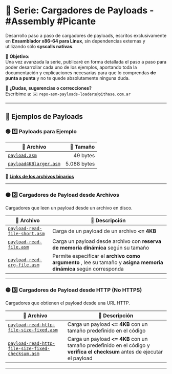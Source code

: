 # 🚀 Serie: Cargadores de Payloads - #Assembly #Picante

Desarrollo paso a paso de cargadores de payloads, escritos exclusivamente en **Ensamblador x86-64 para Linux**, sin dependencias externas y utilizando sólo **syscalls nativas**.

📌 **Objetivo:**  
Una vez avanzada la serie, publicaré en forma detallada el paso a paso para poder desarrollar cada uno de los ejemplos, aportando toda la documentación y explicaciones necesarias para que lo comprendas **de punta a punta** y no te quede absolutamente ninguna duda.

💬 **¿Dudas, sugerencias o correcciones?**  
Escribime a: ✉️ `repo-asm-payloads-loaders@pithase.com.ar`

---

## 📂 **Ejemplos de Payloads**

### 🟢 **1️⃣ Payloads para Ejemplo**

| 🔗 Archivo | 📏 Tamaño |
|------------|---------:|
| [`payload.asm`](https://github.com/Pithase/asm-payloads-loaders/blob/main/payload.asm) | 49 bytes |
| [`payload4KBlarger.asm`](https://github.com/Pithase/asm-payloads-loaders/blob/main/payload4KBlarger.asm) | 5.088 bytes |

📎 **[Links de los archivos binarios](https://github.com/Pithase/asm-payloads-loaders/tree/main/bin)**  

---

### 🟠 **2️⃣ Cargadores de Payload desde Archivos**
Cargadores que leen un payload desde un archivo en disco.

| 🔗 Archivo | 📄 Descripción |
|------------|---------------|
| [`payload-read-file-short.asm`](https://github.com/Pithase/asm-payloads-loaders/blob/main/payload-read-file-short.asm) | Carga de un payload de un archivo **<= 4KB** |
| [`payload-read-file.asm`](https://github.com/Pithase/asm-payloads-loaders/blob/main/payload-read-file.asm) | Carga un payload desde archivo con **reserva de memoria dinámica** según su tamaño |
| [`payload-read-arg-file.asm`](https://github.com/Pithase/asm-payloads-loaders/blob/main/payload-read-arg-file.asm) | Permite especificar el **archivo como argumento** , lee su tamaño y **asigna memoria dinámica** según corresponda |

---

### 🟡 **3️⃣ Cargadores de Payload desde HTTP (No HTTPS)**
Cargadores que obtienen el payload desde una URL HTTP.

| 🔗 Archivo | 📄 Descripción |
|------------|---------------|
| [`payload-read-http-file-size-fixed.asm`](https://github.com/Pithase/asm-payloads-loaders/blob/main/payload-read-http-file-size-fixed.asm) | Carga un payload **<= 4KB** con un tamaño predefinido en el código |
| [`payload-read-http-file-size-fixed-checksum.asm`](https://github.com/Pithase/asm-payloads-loaders/blob/main/payload-read-http-file-size-fixed-checksum.asm) | Carga un payload **<= 4KB** con un tamaño predefinido en el código y **verifica el checksum** antes de ejecutar el payload |

--- 
